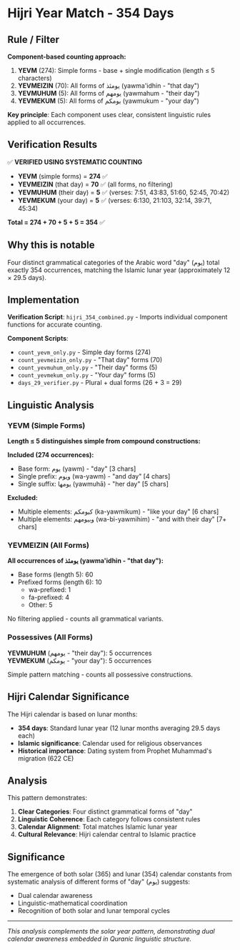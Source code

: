 # Hijri Year Match - 354 Days

## Rule / Filter

**Component-based counting approach:**

1. **YEVM** (274): Simple forms - base + single modification (length ≤ 5 characters)
2. **YEVMEIZIN** (70): All forms of يومئذ (yawma'idhin - "that day")
3. **YEVMUHUM** (5): All forms of يومهم (yawmahum - "their day")
4. **YEVMEKUM** (5): All forms of يومكم (yawmukum - "your day")

**Key principle**: Each component uses clear, consistent linguistic rules applied to all occurrences.

## Verification Results

✅ **VERIFIED USING SYSTEMATIC COUNTING**

- **YEVM** (simple forms) = **274** ✅
- **YEVMEIZIN** (that day) = **70** ✅ (all forms, no filtering)
- **YEVMUHUM** (their day) = **5** ✅ (verses: 7:51, 43:83, 51:60, 52:45, 70:42)
- **YEVMEKUM** (your day) = **5** ✅ (verses: 6:130, 21:103, 32:14, 39:71, 45:34)

**Total = 274 + 70 + 5 + 5 = 354** ✅

## Why this is notable

Four distinct grammatical categories of the Arabic word "day" (يوم) total exactly 354 occurrences, matching the Islamic lunar year (approximately 12 × 29.5 days).

## Implementation

**Verification Script**: `hijri_354_combined.py` - Imports individual component functions for accurate counting.

**Component Scripts**:

- `count_yevm_only.py` - Simple day forms (274)
- `count_yevmeizin_only.py` - "That day" forms (70)
- `count_yevmuhum_only.py` - "Their day" forms (5)
- `count_yevmekum_only.py` - "Your day" forms (5)
- `days_29_verifier.py` - Plural + dual forms (26 + 3 = 29)

## Linguistic Analysis

### YEVM (Simple Forms)

**Length ≤ 5 distinguishes simple from compound constructions:**

**Included (274 occurrences):**

- Base form: يوم (yawm) - "day" [3 chars]
- Single prefix: ويوم (wa-yawm) - "and day" [4 chars]
- Single suffix: يومها (yawmuhā) - "her day" [5 chars]

**Excluded:**

- Multiple elements: كيومكم (ka-yawmikum) - "like your day" [6 chars]
- Multiple elements: وبيومهم (wa-bi-yawmihim) - "and with their day" [7+ chars]

### YEVMEIZIN (All Forms)

**All occurrences of يومئذ (yawma'idhin - "that day"):**

- Base forms (length 5): 60
- Prefixed forms (length 6): 10
  - wa-prefixed: 1
  - fa-prefixed: 4
  - Other: 5

No filtering applied - counts all grammatical variants.

### Possessives (All Forms)

**YEVMUHUM** (يومهم - "their day"): 5 occurrences  
**YEVMEKUM** (يومكم - "your day"): 5 occurrences

Simple pattern matching - counts all possessive constructions.

## Hijri Calendar Significance

The Hijri calendar is based on lunar months:

- **354 days**: Standard lunar year (12 lunar months averaging 29.5 days each)
- **Islamic significance**: Calendar used for religious observances
- **Historical importance**: Dating system from Prophet Muhammad's migration (622 CE)

## Analysis

This pattern demonstrates:

1. **Clear Categories**: Four distinct grammatical forms of "day"
2. **Linguistic Coherence**: Each category follows consistent rules
3. **Calendar Alignment**: Total matches Islamic lunar year
4. **Cultural Relevance**: Hijri calendar central to Islamic practice

## Significance

The emergence of both solar (365) and lunar (354) calendar constants from systematic analysis of different forms of "day" (يوم) suggests:

- Dual calendar awareness
- Linguistic-mathematical coordination
- Recognition of both solar and lunar temporal cycles

---

_This analysis complements the solar year pattern, demonstrating dual calendar awareness embedded in Quranic linguistic structure._
